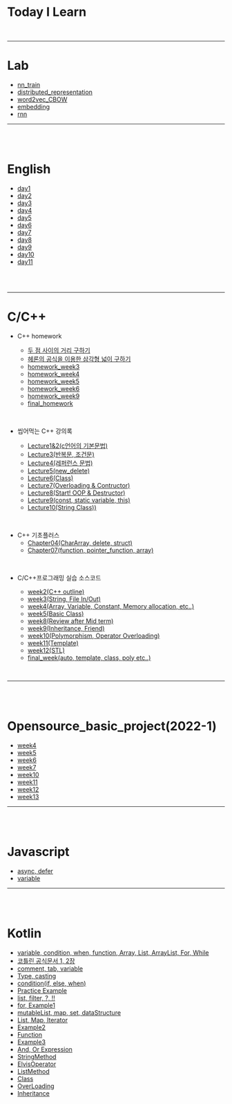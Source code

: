 # Today I Learn

<br >

<hr />

# Lab

- [nn_train](https://github.com/AhnYeonghoo/TIL/blob/main/Lab/nn_train.md)
- [distributed_representation](https://github.com/AhnYeonghoo/TIL/blob/main/Lab/distributed_representation.md)
- [word2vec_CBOW](https://github.com/AhnYeonghoo/TIL/blob/main/Lab/word2vec_CBOW.md)
- [embedding](https://github.com/AhnYeonghoo/TIL/blob/main/Lab/embedding.md)
- [rnn](https://github.com/AhnYeonghoo/TIL/blob/main/Lab/rnn.md)

<hr />

<br >
<br >

# English

- [day1](https://github.com/AhnYeonghoo/TIL/blob/main/English/day1.md)
- [day2](https://github.com/AhnYeonghoo/TIL/blob/main/English/day2.md)
- [day3](https://github.com/AhnYeonghoo/TIL/blob/main/English/day3.md)
- [day4](https://github.com/AhnYeonghoo/TIL/blob/main/English/day4.md)
- [day5](https://github.com/AhnYeonghoo/TIL/blob/main/English/day5.md)
- [day6](https://github.com/AhnYeonghoo/TIL/blob/main/English/day6.md)
- [day7](https://github.com/AhnYeonghoo/TIL/blob/main/English/day7.md)
- [day8](https://github.com/AhnYeonghoo/TIL/blob/main/English/day8.md)
- [day9](https://github.com/AhnYeonghoo/TIL/blob/main/English/day9.md)
- [day10](https://github.com/AhnYeonghoo/TIL/blob/main/English/day10.md)
- [day11](https://github.com/AhnYeonghoo/TIL/blob/main/English/day11.md)

<br >
<br >
<hr />

# C/C++

- C++ homework

  - [두 점 사이의 거리 구하기](https://github.com/AhnYeonghoo/TIL/blob/main/C_C%2B%2B/distance.cpp)
  - [헤론의 공식을 이용한 삼각형 넓이 구하기](https://github.com/AhnYeonghoo/TIL/blob/main/C_C%2B%2B/triangle.cpp)
  - [homework_week3](https://github.com/AhnYeonghoo/TIL/blob/main/C_C%2B%2B/homework03.cpp)
  - [homework_week4](https://github.com/AhnYeonghoo/TIL/blob/main/C_C%2B%2B/homework04/homework04_2.cpp)
  - [homework_week5](https://github.com/AhnYeonghoo/TIL/blob/main/C_C%2B%2B/homework05/homework05.cpp)
  - [homework_week6](https://github.com/AhnYeonghoo/TIL/tree/main/C_C%2B%2B/homework06)
  - [homework_week9](https://github.com/AhnYeonghoo/TIL/tree/main/C_C%2B%2B/homework09)
  - [final_homework](https://github.com/AhnYeonghoo/TIL/tree/main/C_C%2B%2B/final_homework)

<br>

- 씹어먹는 C++ 강의록

  - [Lecture1&2(c언어의 기본문법)](https://github.com/AhnYeonghoo/TIL/blob/main/C_C%2B%2B/cpp_lecture/lecture1/)
  - [Lecture3(반복문, 조건문)](https://github.com/AhnYeonghoo/TIL/tree/main/C_C%2B%2B/cpp_lecture/lecture3)
  - [Lecture4(레퍼런스 문법)](https://github.com/AhnYeonghoo/TIL/tree/main/C_C%2B%2B/cpp_lecture/lecture4)
  - [Lecture5(new_delete)](https://github.com/AhnYeonghoo/TIL/tree/main/C_C%2B%2B/cpp_lecture/lecture5)
  - [Lecture6(Class)](https://github.com/AhnYeonghoo/TIL/tree/main/C_C%2B%2B/cpp_lecture/lecture6)
  - [Lecture7(Overloading & Contructor)](https://github.com/AhnYeonghoo/TIL/tree/main/C_C%2B%2B/cpp_lecture/lecture7)
  - [Lecture8(Start! OOP & Destructor)](https://github.com/AhnYeonghoo/TIL/tree/main/C_C%2B%2B/cpp_lecture/lecture8)
  - [Lecture9(const, static variable, this)](https://github.com/AhnYeonghoo/TIL/tree/main/C_C%2B%2B/cpp_lecture/lecture9)
  - [Lecture10(String Class))](https://github.com/AhnYeonghoo/TIL/tree/main/C_C%2B%2B/cpp_lecture/lecture10)

<br>

- C++ 기초플러스
  - [Chapter04(CharArray, delete, struct)](https://github.com/AhnYeonghoo/TIL/tree/main/C_C%2B%2B/cpp_premier/chapter04)
  - [Chapter07(function, pointer_function, array)](https://github.com/AhnYeonghoo/TIL/tree/main/C_C%2B%2B/cpp_premier/chapter07)

<br>

- C/C++프로그래밍 실습 소스코드

  - [week2(C++ outline)](https://github.com/AhnYeonghoo/TIL/tree/main/C_C%2B%2B/cpp_lecture/c_cpp_programming/week2)
  - [week3(String, File In/Out)](https://github.com/AhnYeonghoo/TIL/tree/main/C_C%2B%2B/cpp_lecture/c_cpp_programming/week3)
  - [week4(Array, Variable, Constant, Memory allocation, etc..)](https://github.com/AhnYeonghoo/TIL/tree/main/C_C%2B%2B/cpp_lecture/c_cpp_programming/week4)
  - [week5(Basic Class)](https://github.com/AhnYeonghoo/TIL/tree/main/C_C%2B%2B/cpp_lecture/c_cpp_programming/week5)
  - [week8(Review after Mid term)](https://github.com/AhnYeonghoo/TIL/tree/main/C_C%2B%2B/cpp_lecture/c_cpp_programming/week8)
  - [week9(Inheritance, Friend)](https://github.com/AhnYeonghoo/TIL/tree/main/C_C%2B%2B/cpp_lecture/c_cpp_programming/week9)
  - [week10(Polymorphism, Operator Overloading)](https://github.com/AhnYeonghoo/TIL/tree/main/C_C%2B%2B/cpp_lecture/c_cpp_programming/week10)
  - [week11(Template)](https://github.com/AhnYeonghoo/TIL/tree/main/C_C%2B%2B/cpp_lecture/c_cpp_programming/week11)
  - [week12(STL)](https://github.com/AhnYeonghoo/TIL/tree/main/C_C%2B%2B/cpp_lecture/c_cpp_programming/week12)
  - [final_week(auto, template, class, poly etc..)](https://github.com/AhnYeonghoo/TIL/tree/main/C_C%2B%2B/cpp_lecture/c_cpp_programming/final_week)

<br>

<hr />
<br >
<br >

# Opensource_basic_project(2022-1)

- [week4](https://github.com/AhnYeonghoo/TIL/blob/main/opensourceproject/week4.md)
- [week5](https://github.com/AhnYeonghoo/TIL/blob/main/opensourceproject/week5.md)
- [week6](https://github.com/AhnYeonghoo/TIL/blob/main/opensourceproject/week6.md)
- [week7](https://github.com/AhnYeonghoo/TIL/blob/main/opensourceproject/week7.md)
- [week10](https://github.com/AhnYeonghoo/TIL/blob/main/opensourceproject/week10.md)
- [week11](https://github.com/AhnYeonghoo/TIL/blob/main/opensourceproject/week11.md)
- [week12](https://github.com/AhnYeonghoo/TIL/blob/main/opensourceproject/week12.md)
- [week13](https://github.com/AhnYeonghoo/TIL/blob/main/opensourceproject/week13.md)

<hr />

<br >
<br >

# Javascript

- [async, defer](https://github.com/AhnYeonghoo/TIL/blob/main/javascript/ch2.js)
- [variable](https://github.com/AhnYeonghoo/TIL/blob/main/javascript/ch3.js)

<hr />

<br>
<br>

# Kotlin

- [variable, condition, when, function, Array, List, ArrayList, For, While](https://github.com/AhnYeonghoo/TIL/blob/main/kotlin/HelloKotlin.kt)
- [코틀린 공식문서 1, 2장](https://github.com/AhnYeonghoo/TIL/blob/main/kotlin/basicSystax.kt)
- [comment, tab, variable](https://github.com/AhnYeonghoo/TIL/blob/main/kotlin/lecture01.kt)
- [Type, casting](https://github.com/AhnYeonghoo/TIL/blob/main/kotlin/lecture02.kt)
- [condition(if, else, when)](https://github.com/AhnYeonghoo/TIL/blob/main/kotlin/lecture03.kt)
- [Practice Example](https://github.com/AhnYeonghoo/TIL/blob/main/kotlin/lecture04.kt)
- [list, filter, ?, !!](https://github.com/AhnYeonghoo/TIL/blob/main/kotlin/lecture05.kt)
- [for, Example1](https://github.com/AhnYeonghoo/TIL/blob/main/kotlin/lecture06.kt)
- [mutableList, map, set, dataStructure](https://github.com/AhnYeonghoo/TIL/blob/main/kotlin/lecture07.kt)
- [List, Map, Iterator](https://github.com/AhnYeonghoo/TIL/blob/main/kotlin/lecture08.kt)
- [Example2](https://github.com/AhnYeonghoo/TIL/blob/main/kotlin/lecture09.kt)
- [Function](https://github.com/AhnYeonghoo/TIL/blob/main/kotlin/lecture10.kt)
- [Example3](https://github.com/AhnYeonghoo/TIL/blob/main/kotlin/lecture11.kt)
- [And, Or Expression](https://github.com/AhnYeonghoo/TIL/blob/main/kotlin/lecture12.kt)
- [StringMethod](https://github.com/AhnYeonghoo/TIL/blob/main/kotlin/lecture13.kt)
- [ElvisOperator](https://github.com/AhnYeonghoo/TIL/blob/main/kotlin/lecture14.kt)
- [ListMethod](https://github.com/AhnYeonghoo/TIL/blob/main/kotlin/lecture15.kt)
- [Class](https://github.com/AhnYeonghoo/TIL/blob/main/kotlin/lecture16.kt)
- [OverLoading](https://github.com/AhnYeonghoo/TIL/blob/main/kotlin/lecture17.kt)
- [Inheritance](https://github.com/AhnYeonghoo/TIL/blob/main/kotlin/lecture18.kt)
